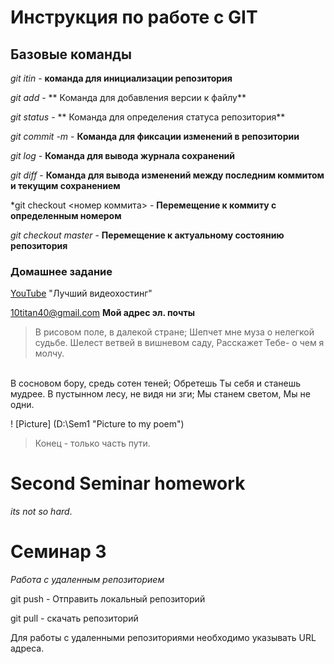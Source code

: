 # Инструкция по работе с GIT

## Базовые команды

*git itin* - **команда для инициализации репозитория**

*git add* - ** Команда для добавления версии к файлу**

*git status* - ** Команда для определения статуса репозитория**

*git commit -m <message>* - **Команда для фиксации изменений в репозитории**

*git log* - **Команда для вывода журнала сохранений**

*git diff* - **Команда для вывода изменений между последним коммитом и текущим сохранением**

*git checkout <номер коммита> - **Перемещение к коммиту с определенным номером**

*git checkout master* - **Перемещение к актуальному состоянию репозитория**

### Домашнее задание

[YouTube](http://youtube.com/) "Лучший видеохостинг"

<10titan40@gmail.com> **Мой адрес эл. почты**

> В рисовом поле, в далекой стране;
Шепчет мне муза о нелегкой судьбе.
Шелест ветвей в вишневом саду,
Расскажет Тебе- о чем я молчу.
<br/>
В сосновом бору, средь сотен теней;
Обретешь Ты себя и станешь мудрее.
В пустынном лесу, не видя ни зги;
Мы станем светом, Мы не одни.

! [Picture] (D:\Sem1 "Picture to my poem")

> Конец - только часть пути.

# Second Seminar homework

*its not so hard*.

# Семинар 3

*Работа с удаленным репозиторием*

git push - Отправить локальный репозиторий

git pull - скачать репозиторий

Для работы с удаленными репозиториями необходимо указывать URL адреса.